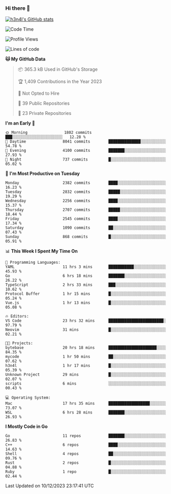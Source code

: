 ### Hi there 👋

[![h3n4l's GitHub stats](https://github-readme-stats.vercel.app/api?username=h3n4l&count_private=true&show_icons=true&theme=radical)](https://github.com/h3n4l/github-readme-stats)

<!--START_SECTION:waka-->
![Code Time](http://img.shields.io/badge/Code%20Time-1%2C771%20hrs%2039%20mins-blue)

![Profile Views](http://img.shields.io/badge/Profile%20Views-1-blue)

![Lines of code](https://img.shields.io/badge/From%20Hello%20World%20I%27ve%20Written-3.9%20million%20lines%20of%20code-blue)

**🐱 My GitHub Data** 

> 📦 365.3 kB Used in GitHub's Storage 
 > 
> 🏆 1,409 Contributions in the Year 2023
 > 
> 🚫 Not Opted to Hire
 > 
> 📜 39 Public Repositories 
 > 
> 🔑 23 Private Repositories 
 > 
**I'm an Early 🐤** 

```text
🌞 Morning                1802 commits        ███░░░░░░░░░░░░░░░░░░░░░░   12.28 % 
🌆 Daytime                8041 commits        ██████████████░░░░░░░░░░░   54.78 % 
🌃 Evening                4100 commits        ███████░░░░░░░░░░░░░░░░░░   27.93 % 
🌙 Night                  737 commits         █░░░░░░░░░░░░░░░░░░░░░░░░   05.02 % 
```
📅 **I'm Most Productive on Tuesday** 

```text
Monday                   2382 commits        ████░░░░░░░░░░░░░░░░░░░░░   16.23 % 
Tuesday                  2832 commits        █████░░░░░░░░░░░░░░░░░░░░   19.29 % 
Wednesday                2256 commits        ████░░░░░░░░░░░░░░░░░░░░░   15.37 % 
Thursday                 2707 commits        █████░░░░░░░░░░░░░░░░░░░░   18.44 % 
Friday                   2545 commits        ████░░░░░░░░░░░░░░░░░░░░░   17.34 % 
Saturday                 1090 commits        ██░░░░░░░░░░░░░░░░░░░░░░░   07.43 % 
Sunday                   868 commits         █░░░░░░░░░░░░░░░░░░░░░░░░   05.91 % 
```


📊 **This Week I Spent My Time On** 

```text
💬 Programming Languages: 
YAML                     11 hrs 3 mins       ███████████░░░░░░░░░░░░░░   45.93 % 
Go                       6 hrs 18 mins       ███████░░░░░░░░░░░░░░░░░░   26.22 % 
TypeScript               2 hrs 33 mins       ███░░░░░░░░░░░░░░░░░░░░░░   10.62 % 
Protocol Buffer          1 hr 15 mins        █░░░░░░░░░░░░░░░░░░░░░░░░   05.24 % 
Vue.js                   1 hr 13 mins        █░░░░░░░░░░░░░░░░░░░░░░░░   05.08 % 

🔥 Editors: 
VS Code                  23 hrs 32 mins      ████████████████████████░   97.79 % 
Neovim                   31 mins             █░░░░░░░░░░░░░░░░░░░░░░░░   02.21 % 

🐱‍💻 Projects: 
bytebase                 20 hrs 18 mins      █████████████████████░░░░   84.35 % 
mycode                   1 hr 50 mins        ██░░░░░░░░░░░░░░░░░░░░░░░   07.62 % 
h3n4l                    1 hr 17 mins        █░░░░░░░░░░░░░░░░░░░░░░░░   05.39 % 
Unknown Project          29 mins             █░░░░░░░░░░░░░░░░░░░░░░░░   02.07 % 
scripts                  6 mins              ░░░░░░░░░░░░░░░░░░░░░░░░░   00.43 % 

💻 Operating System: 
Mac                      17 hrs 35 mins      ██████████████████░░░░░░░   73.07 % 
WSL                      6 hrs 28 mins       ███████░░░░░░░░░░░░░░░░░░   26.93 % 
```

**I Mostly Code in Go** 

```text
Go                       11 repos            ███████░░░░░░░░░░░░░░░░░░   26.83 % 
C++                      6 repos             ████░░░░░░░░░░░░░░░░░░░░░   14.63 % 
Shell                    4 repos             ██░░░░░░░░░░░░░░░░░░░░░░░   09.76 % 
Rust                     2 repos             █░░░░░░░░░░░░░░░░░░░░░░░░   04.88 % 
Ruby                     1 repo              █░░░░░░░░░░░░░░░░░░░░░░░░   02.44 % 
```




 Last Updated on 10/12/2023 23:17:41 UTC
<!--END_SECTION:waka-->

